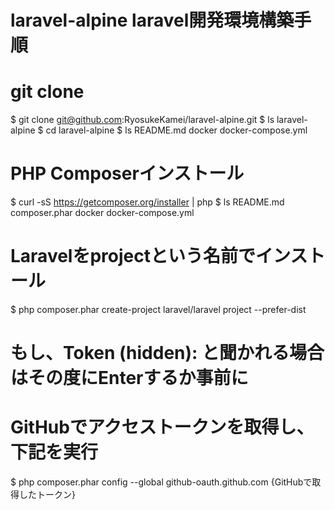 # laravel-alpine laravel開発環境構築手順
# git clone
$ git clone git@github.com:RyosukeKamei/laravel-alpine.git
$ ls
laravel-alpine
$ cd laravel-alpine
$ ls
README.md		docker			docker-compose.yml
# PHP Composerインストール
$ curl -sS https://getcomposer.org/installer | php
$ ls
README.md		composer.phar		docker			docker-compose.yml
# Laravelをprojectという名前でインストール
$ php composer.phar create-project laravel/laravel project --prefer-dist
# もし、Token (hidden): と聞かれる場合はその度にEnterするか事前に
# GitHubでアクセストークンを取得し、下記を実行
$ php composer.phar config --global github-oauth.github.com {GitHubで取得したトークン}
